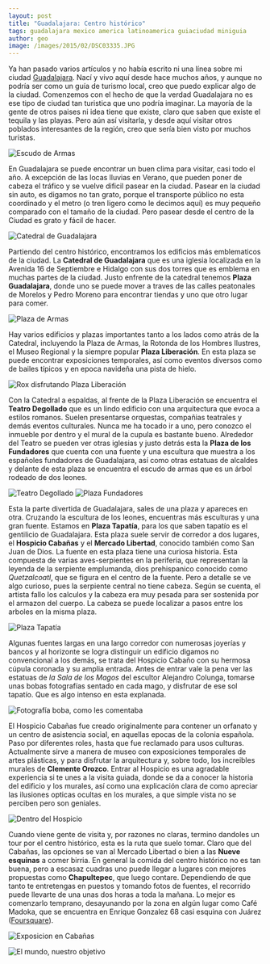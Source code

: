 ```yaml
---
layout: post
title: "Guadalajara: Centro histórico"
tags: guadalajara mexico america latinoamerica guiaciudad miniguia
author: geo
image: /images/2015/02/DSC03335.JPG
---
```

Ya han pasado varios artículos y no había escrito ni una línea sobre mi ciudad [Guadalajara](/tag/guadalajara). Nací y vivo aquí desde hace muchos años, y aunque no podría ser como un guía de turismo local, creo que puedo explicar algo de la ciudad. Comenzemos con el hecho de que la verdad Guadalajara no es ese tipo de ciudad tan turistica que uno podría imaginar. La mayoría de la gente de otros paises ni idea tiene que existe, claro que saben que existe el tequila y las playas. Pero aún así visitarla, y desde aquí visitar otros poblados interesantes de la región, creo que sería bien visto por muchos turistas.

![Escudo de Armas](/images/2015/02/DSC08653.JPG)

En Guadalajara se puede encontrar un buen clima para visitar, casi todo el año. A excepción de las locas lluvias en Verano, que pueden poner de cabeza el tráfico y se vuelve dificil pasear en la ciudad. Pasear en la ciudad sin auto, es digamos no tan grato, porque el transporte público no esta coordinado y el metro (o tren ligero como le decimos aquí) es muy pequeño comparado con el tamaño de la ciudad. Pero pasear desde el centro de la Ciudad es grato y fácil de hacer.

![Catedral de Guadalajara](/images/2015/02/DSC03335.JPG)

Partiendo del centro histórico, encontramos los edificios más emblematicos de la ciudad. La **Catedral de Guadalajara** que es una iglesia localizada en la Avenida 16 de Septiembre e Hidalgo con sus dos torres que es emblema en muchas partes de la ciudad. Justo enfrente de la catedral tenemos **Plaza Guadalajara**, donde uno se puede mover a traves de las calles peatonales de Morelos y Pedro Moreno para encontrar tiendas y uno que otro lugar para comer.

![Plaza de Armas](/images/2015/02/DSC00086.JPG)

Hay varios edificios y plazas importantes tanto a los lados como atrás de la Catedral, incluyendo la Plaza de Armas, la Rotonda de los Hombres Ilustres, el Museo Regional y la siempre popular **Plaza Liberación**. En esta plaza se puede encontrar exposiciones temporales, así como eventos diversos como de bailes típicos y en epoca navideña una pista de hielo.

![Rox disfrutando Plaza Liberación](/images/2015/02/DSC03334.JPG)

Con la Catedral a espaldas, al frente de la Plaza Liberación se encuentra el **Teatro Degollado** que es un lindo edificio con una arquitectura que evoca a estilos romanos. Suelen presentarse orquestas, compañias teatrales y demás eventos culturales. Nunca me ha tocado ir a uno, pero conozco el inmueble por dentro y el mural de la cupula es bastante bueno. Alrededor del Teatro se pueden ver otras iglesias y justo detrás esta la **Plaza de los Fundadores** que cuenta con una fuente y una escultura que muestra a los españoles fundadores de Guadalajara, así como otras estatuas de alcaldes y delante de esta plaza se encuentra el escudo de armas que es un árbol rodeado de dos leones.

![Teatro Degollado](/images/2015/02/HPIM1126.JPG)
![Plaza Fundadores](/images/2015/02/HPIM1123.JPG)

Esta la parte divertida de Guadalajara, sales de una plaza y apareces en otra. Cruzando la escultura de los leones, encuentras más esculturas y una gran fuente. Estamos en **Plaza Tapatía**, para los que saben tapatío es el gentilicio de Guadalajara. Esta plaza suele servir de corredor a dos lugares, el **Hospicio Cabañas** y el **Mercado Libertad**, conocido también como San Juan de Dios. La fuente en esta plaza tiene una curiosa historia. Esta compuesta de varias aves-serpientes en la periferia, que representan la leyenda de la serpiente emplumanda, dios prehispanico conocido como *Quetzalcoatl*, que se figura en el centro de la fuente. Pero a detalle se ve algo curioso, pues la serpiente central no tiene cabeza. Según se cuenta, el artista fallo los calculos y la cabeza era muy pesada para ser sostenida por el armazon del cuerpo. La cabeza se puede localizar a pasos entre los arboles en la misma plaza.

![Plaza Tapatía](/images/2015/02/DSC00030.JPG)

Algunas fuentes largas en una largo corredor con numerosas joyerías y bancos y al horizonte se logra distinguir un edificio digamos no convencional a los demás, se trata del Hospicio Cabaño con su hermosa cúpula coronada y su amplia entrada. Antes de entrar vale la pena ver las estatuas de *la Sala de los Magos* del escultor Alejandro Colunga, tomarse unas bobas fotografías sentado en cada mago, y disfrutar de ese sol tapatío. Que es algo intenso en esta explanada.

![Fotografía boba, como les comentaba](/images/2015/02/DSC08659.JPG)

El Hospicio Cabañas fue creado originalmente para contener un orfanato y un centro de asistencia social, en aquellas epocas de la colonia española. Paso por diferentes roles, hasta que fue reclamado para usos culturas. Actualmente sirve a manera de museo con exposiciones temporales de artes plásticas, y para disfrutar la arquitectura y, sobre todo, los increibles murales de **Clemente Orozco**. Entrar al Hospicio es una agradable experiencia si te unes a la visita guiada, donde se da a conocer la historia del edificio y los murales, así como una explicación clara de como apreciar las ilusiones opticas ocultas en los murales, a que simple vista no se perciben pero son geniales.

![Dentro del Hospicio](/images/2015/02/2014-08-03-11-48-54.jpg)

Cuando viene gente de visita y, por razones no claras, termino dandoles un tour por el centro histórico, esta es la ruta que suelo tomar. Claro que del Cabañas, las opciones se van al Mercado Libertad o bien a las **Nueve esquinas** a comer birria. En general la comida del centro histórico no es tan buena, pero a escasaz cuadras uno puede llegar a lugares con mejores propuestas como **Chapultepec**, que luego contare. Dependiendo de que tanto te entretengas en puestos y tomando fotos de fuentes, el recorrido puede llevarte de una unas dos horas a toda la mañana. Lo mejor es comenzarlo temprano, desayunando por la zona en algún lugar como Café Madoka, que se encuentra en Enrique Gonzalez 68 casi esquina con Juárez ([Foursquare](https://foursquare.com/v/madoka/4c4999279f2ad13a22d48153)).

![Exposicion en Cabañas](/images/2015/02/2014-08-03-11-43-14.jpg)

![El mundo, nuestro objetivo](/images/2015/02/2014-12-07-11-45-48.jpg)
